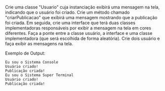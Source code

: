 Crie uma classe "Usuario" cuja instanciação exibirá uma mensagem na tela, indicando que o usuário foi criado. Crie um método chamado "criarPublicacao" que exibirá uma mensagem mostrando que a publicação foi criada. Em seguida, crie uma interface que terá duas classes implementadoras responsáveis por exibir a mensagem na tela em cores diferentes. Faça a ponte entre a classe usuário, a interface e uma classe implementadora (que será escolhida de forma aleatória). Crie dois usuário e faça exibir as mensagens na tela.

Exemplo de Output:
~~~
Eu sou o Sistema Console
Usuário criado!
Publicação criada!
Eu sou o Sistema Super Terminal
Usuário criado!
Publicação criada!
~~~